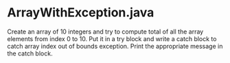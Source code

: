 # ArrayWithException.java
Create an array of 10 integers and try to compute total of all the array elements from index 0 to 10. Put it in a try block and write a catch block to catch array index out of bounds exception. Print the appropriate message in the catch block.
